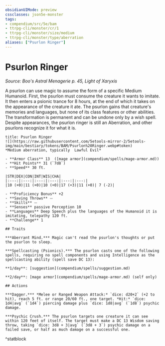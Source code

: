 ```yaml
---
obsidianUIMode: preview
cssclasses: json5e-monster
tags:
- compendium/src/5e/bam
- ttrpg-cli/monster/cr/1
- ttrpg-cli/monster/size/medium
- ttrpg-cli/monster/type/aberration
aliases: ["Psurlon Ringer"]
---
```

# Psurlon Ringer
*Source: Boo's Astral Menagerie p. 45, Light of Xaryxis*  

A psurlon can use magic to assume the form of a specific Medium Humanoid. First, the psurlon must consume the creature it wants to imitate. It then enters a psionic trance for 8 hours, at the end of which it takes on the appearance of the creature it ate. The psurlon gains that creature's memories and languages, but none of its class features or other abilities. The transformation is permanent and can be undone only by a wish spell. Despite appearances, the psurlon ringer is still an Aberration, and other psurlons recognize it for what it is.

```ad-statblock
title: Psurlon Ringer
![](https://raw.githubusercontent.com/5etools-mirror-2/5etools-img/main/bestiary/tokens/BAM/Psurlon%20Ringer.webp#token)
*Medium aberration, typically  Lawful Evil*

- **Armor Class** 13  ([mage armor](compendium/spells/mage-armor.md))
- **Hit Points** 31 (`7d8`)
- **Speed** 30 ft.

|STR|DEX|CON|INT|WIS|CHA|
|:---:|:---:|:---:|:---:|:---:|:---:|
|10 (+0)|11 (+0)|10 (+0)|17 (+3)|11 (+0)| 7 (-2)|

- **Proficiency Bonus** +2
- **Saving Throws** ⏤
- **Skills** ⏤
- **Senses** passive Perception 10
- **Languages** Deep Speech plus the languages of the Humanoid it is imitating, telepathy 120 ft.
- **Challenge** 1

## Traits

***Aberrant Mind.*** Magic can't read the psurlon's thoughts or put the psurlon to sleep.

***Spellcasting (Psionics).*** The psurlon casts one of the following spells, requiring no spell components and using Intelligence as the spellcasting ability (spell save DC 13):

**1/day**: [suggestion](compendium/spells/suggestion.md)

**2/day**: [mage armor](compendium/spells/mage-armor.md) (self only)

## Actions

***Dagger.*** *Melee or Ranged Weapon Attack:* `dice: d20+2` (+2 to hit), reach 5 ft. or range 20/60 ft., one target. *Hit:* `dice: 1d4|avg` (`1d4`) piercing damage plus `dice: 1d8|avg` (`1d8`) psychic damage.

***Psychic Crush.*** The psurlon targets one creature it can see within 120 feet of itself. The target must make a DC 13 Wisdom saving throw, taking `dice: 3d8 + 3|avg` (`3d8 + 3`) psychic damage on a failed save, or half as much damage on a successful one.
```
^statblock